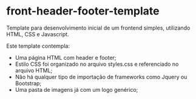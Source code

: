 # front-header-footer-template
Template para desenvolvimento inicial de um frontend simples, utilizando HTML, CSS e Javascript. 

Este template contempla:
- Uma página HTML com header e footer;
- Estilo CSS foi organizado no arquivo styles.css e referenciado no arquivo HTML;
- Não há qualquer tipo de importação de frameworks como Jquery ou Bootstrap;
- Uma pasta de imagens já com um logo genérico;
